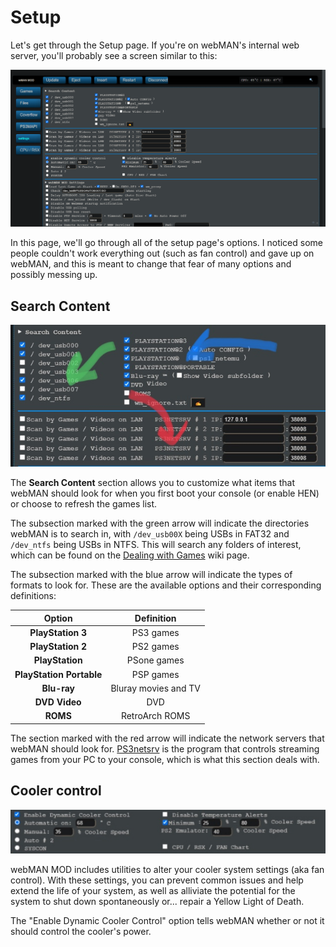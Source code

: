 # Setup

Let's get through the Setup page. If you're on webMAN's internal web server, you'll probably see a screen similar to this:

![A view of webMAN's Setup](../../../../.gitbook/assets/webman-MOD/wMAN_settings.png)

In this page, we'll go through all of the setup page's options. I noticed some people couldn't work everything out (such as fan control) and gave up on webMAN, and this is meant to change that fear of many options and possibly messing up.

## Search Content

![](../../../../.gitbook/assets/webman-MOD/setup/search-content.jpg)

The **Search Content** section allows you to customize what items that webMAN should look for when you first boot your console (or enable HEN) or choose to refresh the games list. 

The subsection marked with the green arrow will indicate the directories webMAN is to search in, with `/dev_usb00X` being USBs in FAT32 and `/dev_ntfs` being USBs in NTFS. This will search any folders of interest, which can be found on the [Dealing with Games](../../../../welcome-to-wiki/dealing-with-games.md) wiki page. 

The subsection marked with the blue arrow will indicate the types of formats to look for. These are the available options and their corresponding definitions:

| Option | Definition|
| :---: | :---: |
| **PlayStation 3** | PS3 games |
| **PlayStation 2** | PS2 games |
| **PlayStation** | PSone games |
| **PlayStation Portable** | PSP games |
| **Blu-ray** | Bluray movies and TV |
| **DVD Video** | DVD |
| **ROMS** | RetroArch ROMS |

The section marked with the red arrow will indicate the network servers that webMAN should look for. [PS3netsrv]() is the program that controls streaming games from your PC to your console, which is what this section deals with.

## Cooler control

![](../../../../.gitbook/assets/webman-MOD/setup/cooler-control.jpg)

webMAN MOD includes utilities to alter your cooler system settings (aka fan control). With these settings, you can prevent common issues and help extend the life of your system, as well as alliviate the potential for the system to shut down spontaneously or... repair a Yellow Light of Death.

The "Enable Dynamic Cooler Control" option tells webMAN whether or not it should control the cooler's power. 